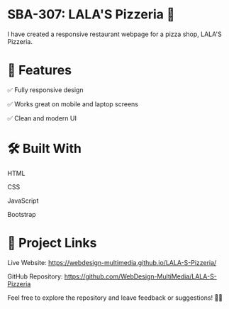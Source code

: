 SBA-307: LALA'S Pizzeria 🍕
==================================
I have created a responsive restaurant webpage for a pizza shop, LALA'S Pizzeria.

🌟 Features
=====================================
✅ Fully responsive design

✅ Works great on mobile and laptop screens

✅ Clean and modern UI

🛠️ Built With
=====================================
HTML

CSS

JavaScript

Bootstrap

🔗 Project Links
=====================================
Live Website: https://webdesign-multimedia.github.io/LALA-S-Pizzeria/

GitHub Repository: https://github.com/WebDesign-MultiMedia/LALA-S-Pizzeria

Feel free to explore the repository and leave feedback or suggestions! 🍕✨

